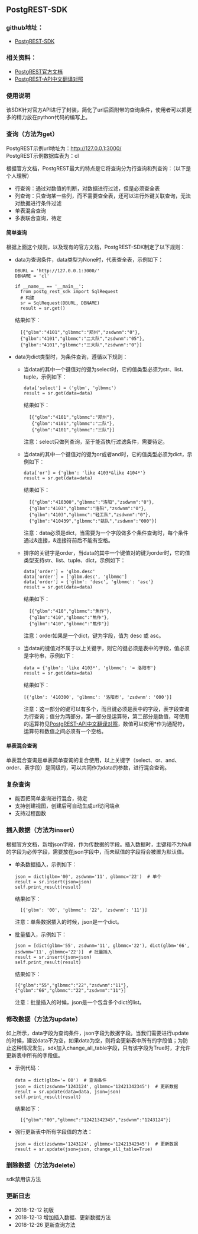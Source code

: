 ## PostgREST-SDK

### github地址：
* [PostgREST-SDK](https://github.com/COMKF/postg_rest_sdk)


### 相关资料：
* [PostgREST官方文档](http://postgrest.org/en/stable/index.html)
* [PostgREST-API中文翻译对照](http://note.youdao.com/noteshare?id=d9ebb39ad8084901e7c04fb329ac3535)

### 使用说明
该SDK针对官方API进行了封装，简化了url后面附带的查询条件，使用者可以把更多的精力放在python代码的编写上。

### 查询（方法为get）
PostgREST示例url地址为：http://127.0.0.1:3000/   
PostgREST示例数据库表为：cl

根据官方文档，PostgREST最大的特点是它将查询分为行查询和列查询：（以下是个人理解）

* 行查询：通过对数值的判断，对数据进行过滤，但是必须查全表
* 列查询：只查询某一些列，而不需要查全表，还可以进行外键关联查询，无法对数据进行条件过滤
* 单表混合查询
* 多表联合查询，待定

#### 简单查询  

根据上面这个规则，以及现有的官方文档，PostgREST-SDK制定了以下规则：  

* data为查询条件，data类型为None时，代表查全表，示例如下：

      DBURL = 'http://127.0.0.1:3000/'
      DBNAME = 'cl'
      
      if __name__ == '__main__':
        from postg_rest_sdk import SqlRequest
        # 构建
        sr = SqlRequest(DBURL, DBNAME)
        result = sr.get()
        
    结果如下：
    
        [{"glbm":"4101","glbmmc":"郑州","zsdwnm":"0"}, 
        {"glbm":"4101","glbmmc":"二大队","zsdwnm":"05"}, 
        {"glbm":"4101","glbmmc":"三大队","zsdwnm":"0"}]

* data为dict类型时，为条件查询，遵循以下规则：
    * 当data的其中一个键值对的键为select时，它的值类型必须为str、list、tuple，示例如下：
    
          data['select'] = ('glbm', 'glbmmc')
          result = sr.get(data=data)

      结果如下：
      
            [{"glbm":"4101","glbmmc":"郑州"}, 
             {"glbm":"4101","glbmmc":"二队"}, 
             {"glbm":"4101","glbmmc":"三队"}]
             
        注意：select只做列查询，至于能否执行过滤条件，需要待定。
    
    * 当data的其中一个键值对的键为or或者and时，它的值类型必须为dict，示例如下：
        
          data['or'] = {'glbm': 'like 4103*&like 4104*'}
          result = sr.get(data=data)
          
        结果如下：
            
            [{"glbm":"410300","glbmmc":"洛阳","zsdwnm":"0"},
            {"glbm":"4103","glbmmc":"洛阳","zsdwnm":"0"}, 
            {"glbm":"4103","glbmmc":"轻工队","zsdwnm":"0"},
            {"glbm":"410439","glbmmc":"姚队","zsdwnm":"000"}]
        
        注意：data必须是dict，当需要为一个字段做多个条件查询时，每个条件通过&连接，&连接符前后不能有空格。
    
    * 排序的关键字是order，当data的其中一个键值对的键为order时，它的值类型支持str、list、tuple、dict，示例如下：  
    
          data['order'] = 'glbm.desc'
          data['order'] = ['glbm.desc', 'glbmmc']
          data['order'] = {'glbm': 'desc', 'glbmmc': 'asc'}
          result = sr.get(data=data)
    
        结果如下：
        
            [{"glbm":"410","glbmmc":"焦作"}, 
            {"glbm":"410","glbmmc":"焦作"}, 
            {"glbm":"410","glbmmc":"焦作"}]
        
        注意：order如果是一个dict，键为字段，值为 desc 或 asc。
        
    * 当data的键值对不属于以上关键字，则它的键必须是表中的字段，值必须是字符串，示例如下：
    
          data = {'glbm': 'like 4103*', 'glbmmc': '= 洛阳市'}
          result = sr.get(data=data) 
          
      结果如下：
            
          [{'glbm': '410300', 'glbmmc': '洛阳市', 'zsdwnm': '000'}]  
          
      注意：这一部分的键可以有多个，而且键必须是表中的字段，表字段查询为行查询；值分为两部分，第一部分是运算符，第二部分是数值，可使用的运算符见[PostgREST-API中文翻译对照](http://note.youdao.com/noteshare?id=d9ebb39ad8084901e7c04fb329ac3535)，数值可以使用*作为通配符，运算符和数值之间必须有一个空格。
      
#### 单表混合查询  

单表混合查询是单表简单查询的复合使用，以上关键字（select、or、and、order、表字段）是同级的，可以共同作为data的参数，进行混合查询。

### 复杂查询

* 能否把简单查询进行混合，待定
* 支持创建视图，创建后可自动生成url访问端点
* 支持过程函数


### 插入数据（方法为insert）
根据官方文档，新增json字段，作为传数据的字段。插入数据时，主键和不为Null的字段为必传字段，需要放在json字段中，而未赋值的字段将会被置为默认值。
* 单条数据插入，示例如下：
        
      json = dict(glbm='00', zsdwnm='11', glbmmc='22')  # 单个
      result = sr.insert(json=json)
      self.print_result(result)

    结果如下：
    
        [{'glbm': '00', 'glbmmc': '22', 'zsdwnm': '11'}]
    
    注意：单条数据插入的时候，json是一个dict。
    
* 批量插入，示例如下：

      json = [dict(glbm='55', zsdwnm='11', glbmmc='22'), dict(glbm='66', zsdwnm='11', glbmmc='22')]  # 批量插入
      result = sr.insert(json=json)
      self.print_result(result)

    结果如下：
    
      [{"glbm":"55","glbmmc":"22","zsdwnm":"11"}, 
      {"glbm":"66","glbmmc":"22","zsdwnm":"11"}]
    
    注意：批量插入的时候，json是一个包含多个dict的list。

### 修改数据（方法为update）
如上所示，data字段为查询条件，json字段为数据字段。当我们需要进行update的时候，建议data不为空，如果data为空，则将会更新表中所有的字段值；为防止这种情况发生，sdk加入change_all_table字段，只有该字段为True时，才允许更新表中所有的字段值。

* 示例代码：
        
      data = dict(glbm='= 00')  # 查询条件
      json = dict(zsdwnm='1243124', glbmmc='12421342345')  # 更新数据
      result = sr.update(data=data, json=json)
      self.print_result(result)

    结果如下：
    
        [{"glbm":"00","glbmmc":"12421342345","zsdwnm":"1243124"}]

    
* 强行更新表中所有字段值的方法：

      json = dict(zsdwnm='1243124', glbmmc='12421342345')  # 更新数据
      result = sr.update(json=json, change_all_table=True)
    
### 删除数据（方法为delete）
sdk禁用该方法



### 更新日志

* 2018-12-12 初版
* 2018-12-13 增加插入数据、更新数据方法
* 2018-12-26 更新查询方法
